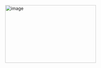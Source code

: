 

<img width="290" height="186" alt="image" src="https://github.com/user-attachments/assets/e6a5c0a7-7eb9-4768-987a-f48311cec68d" />
